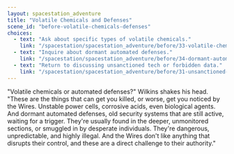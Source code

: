 ```yaml
---
layout: spacestation_adventure
title: "Volatile Chemicals and Defenses"
scene_id: "before-volatile-chemicals-defenses"
choices:
  - text: "Ask about specific types of volatile chemicals."
    link: "/spacestation/spacestation_adventure/before/33-volatile-chemical-types"
  - text: "Inquire about dormant automated defenses."
    link: "/spacestation/spacestation_adventure/before/34-dormant-automated-defenses"
  - text: "Return to discussing unsanctioned tech or forbidden data."
    link: "/spacestation/spacestation_adventure/before/31-unsanctioned-tech-data"
---
```


"Volatile chemicals or automated defenses?" Wilkins shakes his head. "These are the things that can get you killed, or worse, get you noticed by the Wires. Unstable power cells, corrosive acids, even biological agents. And dormant automated defenses, old security systems that are still active, waiting for a trigger. They're usually found in the deeper, unmonitored sections, or smuggled in by desperate individuals. They're dangerous, unpredictable, and highly illegal. And the Wires don't like anything that disrupts their control, and these are a direct challenge to their authority."
